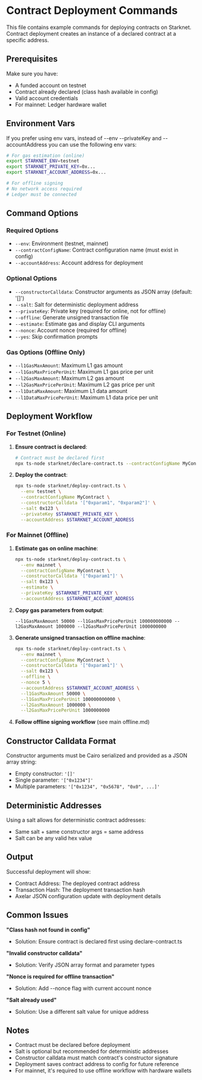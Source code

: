 # Contract Deployment Commands

This file contains example commands for deploying contracts on Starknet. Contract deployment creates an instance of a declared contract at a specific address.

## Prerequisites

Make sure you have:
- A funded account on testnet
- Contract already declared (class hash available in config)
- Valid account credentials
- For mainnet: Ledger hardware wallet

## Environment Vars

If you prefer using env vars, instead of --env --privateKey and --accountAddress you can use the following env vars:

```bash
# For gas estimation (online)
export STARKNET_ENV=testnet
export STARKNET_PRIVATE_KEY=0x...
export STARKNET_ACCOUNT_ADDRESS=0x...

# For offline signing
# No network access required
# Ledger must be connected
```

## Command Options

### Required Options
- `--env`: Environment (testnet, mainnet)
- `--contractConfigName`: Contract configuration name (must exist in config)
- `--accountAddress`: Account address for deployment

### Optional Options
- `--constructorCalldata`: Constructor arguments as JSON array (default: '[]')
- `--salt`: Salt for deterministic deployment address
- `--privateKey`: Private key (required for online, not for offline)
- `--offline`: Generate unsigned transaction file
- `--estimate`: Estimate gas and display CLI arguments
- `--nonce`: Account nonce (required for offline)
- `--yes`: Skip confirmation prompts

### Gas Options (Offline Only)
- `--l1GasMaxAmount`: Maximum L1 gas amount
- `--l1GasMaxPricePerUnit`: Maximum L1 gas price per unit
- `--l2GasMaxAmount`: Maximum L2 gas amount
- `--l2GasMaxPricePerUnit`: Maximum L2 gas price per unit
- `--l1DataMaxAmount`: Maximum L1 data amount
- `--l1DataMaxPricePerUnit`: Maximum L1 data price per unit

## Deployment Workflow

### For Testnet (Online)

1. **Ensure contract is declared**:
   ```bash
   # Contract must be declared first
   npx ts-node starknet/declare-contract.ts --contractConfigName MyContract ...
   ```

2. **Deploy the contract**:
   ```bash
   npx ts-node starknet/deploy-contract.ts \
     --env testnet \
     --contractConfigName MyContract \
     --constructorCalldata '["0xparam1", "0xparam2"]' \
     --salt 0x123 \
     --privateKey $STARKNET_PRIVATE_KEY \
     --accountAddress $STARKNET_ACCOUNT_ADDRESS
   ```

### For Mainnet (Offline)

1. **Estimate gas on online machine**:
   ```bash
   npx ts-node starknet/deploy-contract.ts \
     --env mainnet \
     --contractConfigName MyContract \
     --constructorCalldata '["0xparam1"]' \
     --salt 0x123 \
     --estimate \
     --privateKey $STARKNET_PRIVATE_KEY \
     --accountAddress $STARKNET_ACCOUNT_ADDRESS
   ```

2. **Copy gas parameters from output**:
   ```
   --l1GasMaxAmount 50000 --l1GasMaxPricePerUnit 100000000000 --l2GasMaxAmount 1000000 --l2GasMaxPricePerUnit 1000000000
   ```

3. **Generate unsigned transaction on offline machine**:
   ```bash
   npx ts-node starknet/deploy-contract.ts \
     --env mainnet \
     --contractConfigName MyContract \
     --constructorCalldata '["0xparam1"]' \
     --salt 0x123 \
     --offline \
     --nonce 5 \
     --accountAddress $STARKNET_ACCOUNT_ADDRESS \
     --l1GasMaxAmount 50000 \
     --l1GasMaxPricePerUnit 100000000000 \
     --l2GasMaxAmount 1000000 \
     --l2GasMaxPricePerUnit 1000000000
   ```

4. **Follow offline signing workflow** (see main offline.md)

## Constructor Calldata Format

Constructor arguments must be Cairo serialized and provided as a JSON array string:
- Empty constructor: `'[]'`
- Single parameter: `'["0x1234"]'`
- Multiple parameters: `'["0x1234", "0x5678", "0x0", ...]'`

## Deterministic Addresses

Using a salt allows for deterministic contract addresses:
- Same salt + same constructor args = same address
- Salt can be any valid hex value

## Output

Successful deployment will show:
- Contract Address: The deployed contract address
- Transaction Hash: The deployment transaction hash
- Axelar JSON configuration update with deployment details

## Common Issues

**"Class hash not found in config"**
- Solution: Ensure contract is declared first using declare-contract.ts

**"Invalid constructor calldata"**
- Solution: Verify JSON array format and parameter types

**"Nonce is required for offline transaction"**
- Solution: Add --nonce flag with current account nonce

**"Salt already used"**
- Solution: Use a different salt value for unique address

## Notes

- Contract must be declared before deployment
- Salt is optional but recommended for deterministic addresses
- Constructor calldata must match contract's constructor signature
- Deployment saves contract address to config for future reference
- For mainnet, it's required to use offline workflow with hardware wallets
